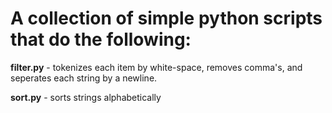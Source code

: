 # A collection of simple python scripts that do the following:
**filter.py** - tokenizes each item by white-space, removes comma's, and seperates each string by a newline. 

**sort.py** - sorts strings alphabetically
